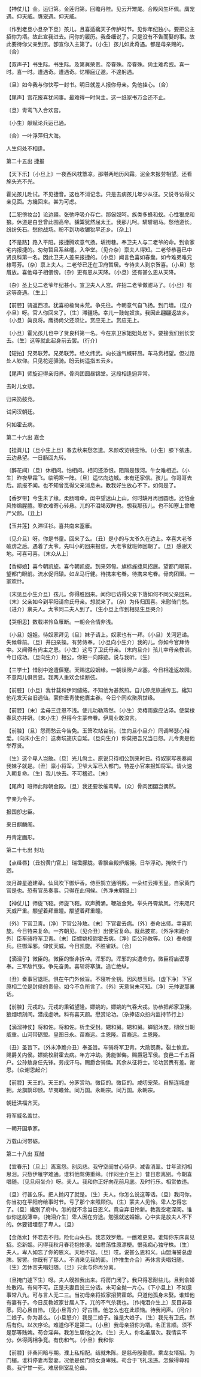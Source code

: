 <!-- { "loadSidebar": true } -->
【神仗儿】金。运归第。金莲归第。回瞻丹陛。见云开雉尾。合殿风生环佩。膺宠遇。仰天威。膺宠遇。仰天威。

〔作到老旦小旦杂下旦〕孩儿。且喜适纔天子传胪时节。见你年纪独小。要把公主招你为壻。故此宣我进去。问你的履历。我备细说了。只是没有不吿而娶的事。故此要待你父亲到京。卽宣你入主第了。〔小生〕孩儿如此奇遇。都是母亲赐的。〔合〕 

【双声子】书生际。书生际。及第眞荣贵。帝眷殊。帝眷殊。尙主难希觊。喜一时。喜一时。遭遇奇。遭遇奇。忆椿庭辽邈。不遑躬遇。

〔旦〕如今我与你快写一封书。明日就差人报你母亲。免他挂心。〔合〕 

【尾声】宫花报喜犹闲事。最难得一时尙主。这一纸家书万金还不止。

〔旦〕靑鸾飞入合欢宫。



〔小生〕献赋论兵运已通。

〔合〕一叶浮萍归大海。



人生何处不相逢。 

第二十五出
捷报

【天下乐】〔小旦上〕一夜西风枕簟凉。那堪两地历风霜。泥金未报劳相望。还看旄头光不光。

霍光孩儿赴试。不见捷音。这也不消记念。只是去病孩儿年少从征。又说寻访得父亲见面。方纔回来。甚为可虑。 

【二犯傍妆台】论边疆。张弛呼吸介存亡。那匈奴呵。族类多蜂和蚁。心性狠虎和狼。休道是白登曾此围高帝。獯鬻犹然屈太王。我那儿呵。騑騑驷马。愁他道长。纷纷矢石。愁他战场。盼不到功收玁狁早还乡。〔杂上〕 

【不是路】路入平阳。报捷腾欢意气扬。塡街巷。奉卫夫人与二老爷的命。到俞家宅内报捷的。匆匆暂且系丝缰。入华堂。〔见介杂〕禀夫人得知。二老爷恭喜已中贤良科第一名。因此卫夫人差来报捷的。〔小旦〕闻言色喜如春盎。如今难弟难兄棣萼芳。〔杂〕禀上夫人。二老爷已迁在卫府暂居。专待夫人到京贺喜。〔小旦〕愁眉放。喜他母子相偎傍。〔杂〕更有恩从天降。〔小旦〕还有甚么恩从天降。

〔杂〕圣上见二老爷年纪甚小。宣卫夫人入宫。许招二老爷做驸马了。〔小旦〕有这等奇遇。〔生上〕 

【前腔】骑返西凉。犹喜枌楡尙未荒。争先往。今朝意气自飞扬。到门墙。〔见介小旦〕呀。官人你回来了。〔生〕滞疆场。幸儿一鼓匈奴丧。我因此翩翩返故乡。〔小旦〕眞良将。鹰扬尙父还须让。赏应无上。赏应无上。

〔小旦〕霍光孩儿也中了贤良科第一名。今在京卫家姐姐处居下。要接我们到长安去。〔生〕这等就此起身前去罢。〔行介〕 

【短拍】兄弟联芳。兄弟联芳。经文纬武。向长途气槪轩昂。车马贲相望。但过路处人钦仰。只见花迎驿骑。盼云树遥指五云乡。

【尾声】师旋迎得亲归养。骨肉团圆昼锦堂。这段相逢逈异常。

去时儿女悲。



归来笳鼓竞。

试问汉朝廷。



何如霍去病。 

第二十六出
嘉会

【挂眞儿】〔旦小生上旦〕春去秋来愁怎遣。朱颜改览镜空怜。〔小生〕膝下依违。云边悬望。一日肠回九转。

〔醉花间〕〔旦〕休相问。怕相问。相问还添恨。阻隔是银河。牛女难相近。〔小生〕昨夜早霜飞。临明寒一阵。〔旦〕遥忆向边城。未有还家信。孩儿。你哥哥去后。凯报不闻。也不知曾觅得父亲消息未。教我好生放心不下。如何是了。 

【香罗带】今生未了缘。柔肠暗牵。闺中望迷山上山。何时缺月再团圆也。还怕金风惨煽腥膻。寒衣难寄心转悬。兀的不泪竭双眸也。想我那孩儿。也不知塞上曾瞻严父颜。〔丑上〕 

【玉井莲】久滞征衫。喜共南来塞雁。

〔见介旦〕呀。你是书童。回来了么。〔丑〕是小的与太爷久在边上。幸喜大老爷破虏之后。遇着了太爷。先叫小的回来报信。大老爷就班师回朝了。〔旦〕感谢天地。可喜可喜。〔末众从上〕 

【香柳娘】喜今朝凯旋。喜今朝凯旋。到来郊甸。旗标旌捷风招展。望都门眼前。望都门眼前。流水促归辕。如龙马行健。待携来宅眷。待携来宅眷。骨肉团圞。一家欢忭。

〔末见旦小生介旦〕孩儿。你得胜回来。闻你已访得父亲下落如何不同父亲回来。〔末〕父亲如今到平阳请俞氏母亲。想就来了。〔杂〕为传归国喜。来慰倚门愁。〔进介〕禀夫人。太爷同二夫人到了。〔生小旦上作到相见生旦哭介〕 

【哭相思】数载堪怜鱼雁断。一朝会合情非浅。

〔小旦〕姐姐。待奴家拜见〔旦〕妹子请上。奴家也有一拜。〔小旦〕关河迢递。失候尊前。〔旦〕井臼亲操。有劳侍奉。〔小旦向小生介〕我的儿。你如今官拜侍中。又闻得有尙主之恩。〔小生〕这亏了卫氏母亲。〔末向旦介〕孩儿幸母亲教训。今日成功。〔旦向生介〕相公。你把一向踪迹。说与我听。〔生〕 

【三学士】惜别中途遭偃蹇。天赐这段姻缘。一朝误限卢龙塞。今日相逢返故园。不意两儿俱贵显。我两人重欢会续断弦。

【前腔】〔小旦〕我廿载和伊同缱绻。不知他为甚熬煎。自儿停虎旅遥传玉。纔知他花发天台旧遇仙。蒙你垂靑使他膺主眷。今日个同欢聚夙世缘。

【前腔】〔末〕孟母三迁恩不浅。使儿功勒燕然。〔小生〕灵椿雨露应沾泽。使棠棣春风亦并姸。〔末小生〕但得今生蒙帝眷。伊周业敢浪言。

【前腔】〔旦〕怨雨愁云今吿免。玉箫吹站台前。〔生向旦小旦介〕同调琴瑟心相爱。〔向末小生介〕迭奏埙箎庆自延。〔旦向生介〕你莫把吾兄当日怨。儿今贵是他举荐贤。

〔生〕这个卑人岂敢。〔旦〕光儿尙主。原说只待相公到来时日。待奴家写表奏闻我妹子就是。〔丑〕禀小将军。卫爷大军已入都门。特差小官来报知将军。请火速入朝复命。〔生〕我儿快去。不可稽迟。〔末〕 

【尾声】班师此际朝金殿。〔旦〕我还要妆催鸾辇。〔众〕骨肉团圞岂偶然。

宁亲为令子。



报国卽忠臣。

来日麒麟阁。



丹靑定画形。 

第二十七出
封功

【点绛唇】〔丑扮黄门官上〕瑞霭朦胧。香飘金殿炉烟拥。日华浮动。掩映千门迥。

淡月疎星遶建章。仙风吹下御炉香。侍臣鹄立通明殿。一朵红云捧玉皇。自家黄门官是也。恐有官员奏事。只得在此伺候。〔外净末朝服上〕 

【神仗儿】师旋飞鞚。师旋飞鞚。欢声腾涌。鞭敲金凳。举头丹霄紫凤。行来咫尺天威严重。颙望着拜重瞳。颙望着拜重瞳。

〔外〕下官卫靑。〔净〕下官公孙敖。〔末〕下官霍去病。〔外〕奉命出师。幸喜凯旋。今日特来复命。一齐朝见。〔见介丑〕出使官复命。就此披宣。〔外净末跪介外〕臣车骑将军卫靑。〔末〕臣嫖姚校尉霍去病。〔净〕臣公孙敖等。〔众〕奉命提兵。往御浑邪。仰仗天威。今日凯旋。不胜雀跃。〔合〕 

【滴溜子】微臣的。微臣的惭非折冲。浑邪的。浑邪的实遭命穷。微臣将庙谟尊奉。三军敌忾张。争先奋勇。喜斩将搴旗。追亡绝纵。

〔丑〕奏事官退班。俱在午门外候旨。不寝听金钥。因风想玉珂。〔虚下净〕下官原相二位是封侯的贵骨。如今不负所言了。〔外〕天意尙未可知。〔净〕元帅说那裏话。 

【前腔】元戎的。元戎的秉钺望隆。嫖姚的。嫖姚的气呑犬戎。协恭把邦家卫拥。狼烟顷刻间。潜成虚哄。料有喜天颜。懋赏论功。〔杂捧诏众扮内监持节行上〕 

【滴溜神仗】将和佐。将和佐。析圭受封。甥和舅。甥和舅。蝉貂沐宠。彻侯当朝威重。山河带砺盟。皇图日永。苗裔远。主恩隆。苗裔远。主恩隆。

〔丑〕圣旨下。〔外末净跪介丑〕奉圣旨。车骑将军卫靑。大勋旣奏。裂土攸宜。赐爵关内侯。嫖姚校尉霍去病。年方冲幼。勇能御侮。赐爵冠军侯。食邑二千五百户。公孙敖身任先锋。劳成汗马。赐爵合骑侯。其余从征将士。论功赏赉有差。谢恩。〔众谢恩起介〕 

【前腔】天王的。天王的。分茅赏功。微臣的。微臣的。咸叨宠荣。自惭连城虚拥。龙旗鹊印颁。华夷瞻耸。同万国。永朝宗。同万国。永朝宗。

朝廷洪福齐天。



将军威名盖世。

一朝开国承家。



万载山河带砺。 

第二十八出
互醋

【宜春乐】〔旦上〕离鸾怨。别凤悲。我守空闺甘心待伊。减香消翠。廿年流彻相思泪。只愁伊雁字难通。谁料他鸳俦重缔。〔作闷坐介生上〕昔日悲离别。今朝喜唱随。〔见旦闷坐介〕呀。夫人。我和你正好向花前月底。及时行乐。相赏依违。

〔旦〕行甚么乐。把人抛闪了就是。〔生〕夫人。你怎么说这等话。〔旦〕我问你。你当初在平阳府给事时节。亏了那个来照顾你。〔生〕蒙夫人见怜。卑人怎得忘了。〔旦〕纔别了府中。怎的就不念当日恩义。竟自弃旧怜新。教我空老深闺。谁似你这般薄幸。〔掩泪介生〕卑人因在穷途。勉强就这婚姻。心中实是放夫人不下的。休要错埋怨了卑人。〔旦〕 

【金落索】怀君去不归。险化山头石。我志效罗敷。一醮难更易。谁知你东床喜见招。恋新姬。闪得我秋月春花抱惨凄。如君荡性原漂梗。恨我痴心独守株。〔生〕夫人。卑人如忘了你的恩义。天地不容。〔旦〕哎。说甚么恩和义。山盟海誓总虚脾。罢罢。你旣有了那人。不消来见我的面。〔作推生介合〕再休言夫唱妇随。〔生〕怎休言夫唱妇随。〔旦〕只索与你再分离。

〔旦掩门遽下生〕呀。夫人旣推我出来。将房门闭了。我只得忍耐些儿。且到俞姬处散闷。有何不可。正是夫妻且说三分话。未可全抛一片心。〔下小旦上〕不如意事常八九。可与言人无二三。当初母亲将奴家招赘霍郞。只道他孤身未娶。谁知他有妻有子。今日反教奴家甘居人下。兀的不气杀我也。〔作掩泪介生上〕反目非吾愿。同心且自怜。〔见小旦背介〕好古怪。他怎么也在此烦恼。待我问声。〔问介〕二娘子。你为甚么。〔小旦怒介〕我是二娘子。谁是大娘子。〔生〕我先有卫氏。然后有你。以次序论。难道你不是第二。〔小旦〕我母亲招你为壻。名正言顺。须不是那等贱婢。苟合淫奔。我怎生居他之次。〔生〕夫人。你名虽居次。我情实不分。休得两相争竞。有伤和气。〔小旦〕我和你 

【前腔】非桑间暗与期。濮上私相配。结就朱陈。是慈母殷勤意。乘龙女壻招。为门楣。谁料停妻再娶妻。况他是侯门侍女身卑贱。苟合于飞礼法违。怎做得尊和贵。我宁甘一死。难居侧室乱伦彝。

